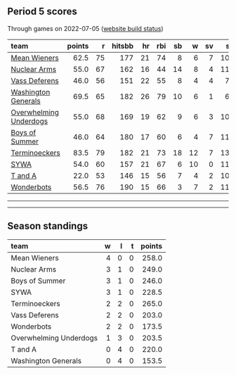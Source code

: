 

## Period 5 scores

Through games on 2022-07-05 ([website build status](https://github.com/brian-bot/pl-site/actions))


|team                                              | points|  r| hitsbb| hr| rbi| sb|  w| sv|  so|   era|  whip|
|:-------------------------------------------------|------:|--:|------:|--:|---:|--:|--:|--:|---:|-----:|-----:|
|[Mean Wieners](./meanwieners)                     |   62.5| 75|    177| 21|  74|  8|  6|  7| 101| 3.736| 1.217|
|[Nuclear Arms](./nucleararms)                     |   55.0| 67|    162| 16|  44| 14|  8|  4| 111| 3.883| 1.154|
|[Vass Deferens](./vassdeferens)                   |   46.0| 56|    151| 22|  55|  8|  4|  4|  74| 2.826| 1.163|
|[Washington Generals](./washingtongenerals)       |   69.5| 65|    182| 26|  79| 10|  6|  1|  64| 2.443| 0.957|
|[Overwhelming Underdogs](./overwhelmingunderdogs) |   55.0| 68|    169| 19|  62|  9|  6|  3| 106| 3.427| 1.246|
|[Boys of Summer](./boysofsummer)                  |   46.0| 64|    180| 17|  60|  6|  4|  7| 114| 4.541| 1.297|
|[Terminoeckers](./terminoeckers)                  |   83.5| 79|    182| 21|  73| 18| 12|  7| 134| 4.081| 1.108|
|[SYWA](./sywa)                                    |   54.0| 60|    157| 21|  67|  6| 10|  0| 111| 3.430| 1.094|
|[T and A](./tanda)                                |   22.0| 53|    146| 15|  56|  7|  4|  2| 104| 4.618| 1.382|
|[Wonderbots](./wonderbots)                        |   56.5| 76|    190| 15|  66|  3|  7|  2| 114| 2.882| 1.306|

* * *
* * *

## Season standings


|team                   |  w|  l|  t| points|
|:----------------------|--:|--:|--:|------:|
|Mean Wieners           |  4|  0|  0|  258.0|
|Nuclear Arms           |  3|  1|  0|  249.0|
|Boys of Summer         |  3|  1|  0|  246.0|
|SYWA                   |  3|  1|  0|  228.5|
|Terminoeckers          |  2|  2|  0|  265.0|
|Vass Deferens          |  2|  2|  0|  203.0|
|Wonderbots             |  2|  2|  0|  173.5|
|Overwhelming Underdogs |  1|  3|  0|  203.5|
|T and A                |  0|  4|  0|  220.0|
|Washington Generals    |  0|  4|  0|  153.5|


